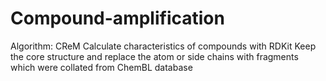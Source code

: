 # Compound-amplification

Algorithm: CReM
Calculate characteristics of compounds with RDKit
Keep the core structure and replace the atom or side chains with fragments which were collated from ChemBL database  
